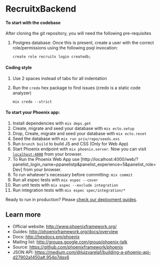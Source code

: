 # RecruitxBackend

#### To start with the codebase
After cloning the git repository, you will need the following pre-requisites
  1. Postgres database: Once this is present, create a user with the correct role/permissions using the following psql invocation:

      `create role recruitx login createdb;`

#### Coding style
  1. Use 2 spaces instead of tabs for all indentation
  2. Run the `credo` hex package to find issues (credo is a static code analyzer)

      `mix credo --strict`

#### To start your Phoenix app:
  1. Install dependencies with `mix deps.get`
  2. Create, migrate and seed your database with `mix ecto.setup`
  3. Drop, Create, migrate and seed your database with `mix ecto.reset`
  4. Seed the database with `mix run priv/repo/seeds.exs`
  5. Run `brunch build` to build JS and CSS (Only for Web App)
  6. Start Phoenix endpoint with `mix phoenix.server`. Now you can visit [`localhost:4000`](http://localhost:4000) from your browser.
  7. To Run the Phoenix Web App use [http://localhost:4000/web/?panelist_login_name=ppanelistp&panelist_experience=5&panelist_role=Dev] from your browser.
  8. To run whatever's necessary before committing: `mix commit`
  9. Run all espec tests with `mix espec --cover`
  10. Run unit tests with `mix espec --exclude integration`
  11. Run integration tests with `mix espec spec/integration/*`

Ready to run in production? Please [check our deployment guides](http://www.phoenixframework.org/docs/deployment).

## Learn more

  * Official website: http://www.phoenixframework.org/
  * Guides: http://phoenixframework.org/docs/overview
  * Docs: http://hexdocs.pm/phoenix
  * Mailing list: http://groups.google.com/group/phoenix-talk
  * Source: https://github.com/phoenixframework/phoenix
  * JSON API: https://medium.com/@luizvarela1/building-a-phoenix-api-d27902a1450a#.954p7dqx6
